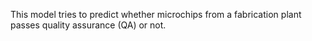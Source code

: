 This model tries to predict whether microchips from a fabrication plant passes quality assurance (QA) or not.
